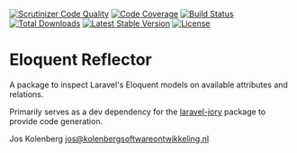 [![Scrutinizer Code Quality](https://scrutinizer-ci.com/g/joskolenberg/eloquent-reflector/badges/quality-score.png?b=master)](https://scrutinizer-ci.com/g/joskolenberg/eloquent-reflector/?branch=master)
[![Code Coverage](https://scrutinizer-ci.com/g/joskolenberg/eloquent-reflector/badges/coverage.png?b=master)](https://scrutinizer-ci.com/g/joskolenberg/eloquent-reflector/?branch=master)
[![Build Status](https://scrutinizer-ci.com/g/joskolenberg/eloquent-reflector/badges/build.png?b=master)](https://scrutinizer-ci.com/g/joskolenberg/eloquent-reflector/build-status/master)
[![Total Downloads](https://poser.pugx.org/joskolenberg/eloquent-reflector/downloads)](https://packagist.org/packages/joskolenberg/eloquent-reflector)
[![Latest Stable Version](https://poser.pugx.org/joskolenberg/eloquent-reflector/v/stable)](https://packagist.org/packages/joskolenberg/eloquent-reflector)
[![License](https://poser.pugx.org/joskolenberg/eloquent-reflector/license)](https://packagist.org/packages/joskolenberg/eloquent-reflector)

# Eloquent Reflector
A package to inspect Laravel's Eloquent models on available attributes and relations.

Primarily serves as a dev dependency for the [laravel-jory](https://packagist.org/packages/joskolenberg/laravel-jory) package to provide code generation.

Jos Kolenberg <jos@kolenbergsoftwareontwikkeling.nl>